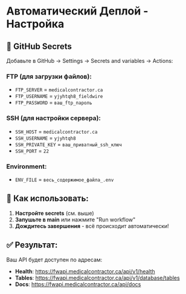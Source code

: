 # Автоматический Деплой - Настройка

## 🔧 GitHub Secrets

Добавьте в GitHub → Settings → Secrets and variables → Actions:

### FTP (для загрузки файлов):
- `FTP_SERVER` = `medicalcontractor.ca`
- `FTP_USERNAME` = `yjyhtqh8_fieldwire`
- `FTP_PASSWORD` = `ваш_ftp_пароль`

### SSH (для настройки сервера):
- `SSH_HOST` = `medicalcontractor.ca`
- `SSH_USERNAME` = `yjyhtqh8`
- `SSH_PRIVATE_KEY` = `ваш_приватный_ssh_ключ`
- `SSH_PORT` = `22`

### Environment:
- `ENV_FILE` = `весь_содержимое_файла_.env`

## 🚀 Как использовать:

1. **Настройте secrets** (см. выше)
2. **Запушьте в main** или нажмите "Run workflow"
3. **Дождитесь завершения** - всё происходит автоматически!

## ✅ Результат:

Ваш API будет доступен по адресам:
- **Health**: https://fwapi.medicalcontractor.ca/api/v1/health
- **Tables**: https://fwapi.medicalcontractor.ca/api/v1/database/tables
- **Docs**: https://fwapi.medicalcontractor.ca/api/docs
